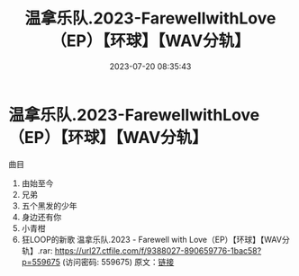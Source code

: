 ﻿---
title: 温拿乐队.2023-FarewellwithLove（EP）【环球】【WAV分轨】
date: 2023-07-20 08:35:43
categories: WAV车载音乐、镜像
tags: 华语中文
---
# 温拿乐队.2023-FarewellwithLove（EP）【环球】【WAV分轨】

曲目
01. 由始至今
02. 兄弟
03. 五个黑发的少年
04. 身边还有你
05. 小青柑
06. 狂LOOP的新歌
温拿乐队.2023 - Farewell with Love（EP）【环球】【WAV分轨】.rar: https://url27.ctfile.com/f/9388027-890659776-1bac58?p=559675
(访问密码: 559675)
原文：[链接](https://blog.sina.com.cn/s/blog_1647c7e76010312rf.html)